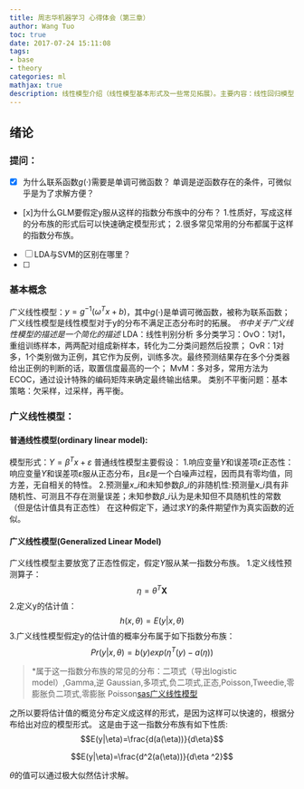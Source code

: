 ```yaml
---
title: 周志华机器学习 心得体会（第三章）
author: Wang Tuo
toc: true
date: 2017-07-24 15:11:08
tags:
- base
- theory    
categories: ml
mathjax: true
description: 线性模型介绍（线性模型基本形式及一些常见拓展）。主要内容：线性回归模型（基本形式），对数几率回归（logistic regression）,线性判别分析（LDA），多分类任务，ECOC，类别不平衡问题。
---
```

## 绪论
### 提问：
- [x] 为什么联系函数$g(·)$需要是单调可微函数？
  单调是逆函数存在的条件，可微似乎是为了求解方便？
- [x]为什么GLM要假定y服从这样的指数分布族中的分布？
  1.性质好，写成这样的分布族的形式后可以快速确定模型形式；
  2.很多常见常用的分布都属于这样的指数分布族。

- [ ] LDA与SVM的区别在哪里？
- [ ] 

### 基本概念
广义线性模型：$y=g^{-1}(\omega ^Tx+b)$，其中$g(·)$是单调可微函数，被称为联系函数；
广义线性模型是线性模型对于y的分布不满足正态分布时的拓展。
*书中关于广义线性模型的描述是一个简化的描述*
LDA：线性判别分析
多分类学习：OvO：1对1，重组训练样本，两两配对组成新样本，转化为二分类问题然后投票；
		   OvR：1对多，1个类别做为正例，其它作为反例，训练多次。最终预测结果存在多个分类器给出正例的判断的话，取置信度最高的一个；
		   MvM：多对多，常用方法为ECOC，通过设计特殊的编码矩阵来确定最终输出结果。
类别不平衡问题：基本策略：欠采样，过采样，再平衡。

### 广义线性模型：
#### 普通线性模型(ordinary linear model):
模型形式：$Y= \beta ^Tx+\varepsilon$
普通线性模型主要假设：
1.响应变量$Y$和误差项$\varepsilon$正态性：响应变量$Y$和误差项$\varepsilon$服从正态分布，且$\varepsilon$是一个白噪声过程，因而具有零均值，同方差，无自相关的特性。
2.预测量$x\_i$和未知参数$\beta \_i$的非随机性:预测量$x\_i$具有非随机性、可测且不存在测量误差；未知参数$\beta \_i$认为是未知但不具随机性的常数（但是估计值具有正态性）
在这种假定下，通过求$Y$的条件期望作为真实函数的近似。

#### 广义线性模型(Generalized Linear Model)

广义线性模型主要放宽了正态性假定，假定$Y$服从某一指数分布族。
1.定义线性预测算子：$$\eta =\theta ^T\mathbf{X}$$
2.定义y的估计值：$$h(x,\theta)=E(y|x,\theta)$$
3.广义线性模型假定y的估计值的概率分布属于如下指数分布族：$$Pr(y|x,\theta)=b(y)exp(\eta ^T(y)-a(\eta))$$

>*属于这一指数分布族的常见的分布：二项式（导出logistic model）,Gamma,逆 Gaussian,多项式,负二项式,正态,Poisson,Tweedie,零膨胀负二项式,零膨胀 Poisson[sas广义线性模型](https://support.sas.com/documentation/cdl_alternate/zh/webeditorug/68254/HTML/default/p0yp94pcy0k9wmn157zjc2acw5eg.htm)

之所以要将估计值的概览分布定义成这样的形式，是因为这样可以快速的，根据分布给出对应的模型形式。
这是由于这一指数分布族有如下性质:
$$E(y|\eta)=\frac{d(a(\eta))}{d\eta}$$

$$E(y|\eta)=\frac{d^2(a(\eta))}{d\eta ^2}$$


$\theta$的值可以通过极大似然估计求解。